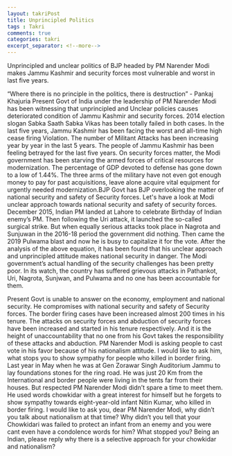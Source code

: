 ```yaml
---
layout: takriPost
title: Unprincipled Politics
tags : Takri
comments: true
categories: takri
excerpt_separator: <!--more-->
---
```


Unprincipled and unclear politics of BJP headed by PM Narender Modi makes Jammu Kashmir and security forces most vulnerable and worst in last five years. 
<!--more-->

“Where there is no principle in the politics, there is destruction”
                                                                                       -  Pankaj Khajuria
                                                                                       Present Govt of India under the leadership of PM Narender Modi has been witnessing that unprincipled and Unclear policies causes deteriorated condition of  Jammu Kashmir and security forces.  2014 election slogan Sabka Saath Sabka Vikas has been totally failed in both cases. In the last five years, Jammu Kashmir has been facing the worst and all-time high cease firing Violation. The number of  Militant Attacks has been increasing year by year in the last 5 years.  The people of Jammu Kashmir has been feeling betrayed for the last five years.
On security forces matter, the Modi government has been starving the armed forces of critical resources for modernization. The percentage of GDP devoted to defense has gone down to a low of 1.44%. The three arms of the military have not even got enough money to pay for past acquisitions, leave alone acquire vital equipment for urgently needed modernization.BJP Govt has  BJP overlooking the matter of national security and safety of Security forces. 
Let's have a look at Modi unclear approach towards national security and safety of security forces. December 2015, Indian PM landed at Lahore to celebrate Birthday of  Indian enemy’s PM. Then following the Uri attack, it launched the so-called surgical strike. But when equally serious attacks took place in Nagrota and Sunjuwan in the 2016-18 period the government did nothing. Then came the 2019 Pulwama blast and now he is busy to capitalize it for the vote. 
After the analysis of the above equation, it has been found that his unclear approach and unprincipled attitude makes national security in danger. The Modi government’s actual handling of the security challenges has been pretty poor. In its watch, the country has suffered grievous attacks in Pathankot, Uri, Nagrota, Sunjwan, and Pulwama and no one has been accountable for them.
 
Present Govt is unable to answer on the economy, employment and national security.  He compromises with national security and safety of Security forces. The border firing cases have been increased almost 200 times in his tenure. The attacks on security forces and abduction of security forces have been increased and started in his tenure respectively. And it is the height of unaccountability that no one from his Govt takes the responsibility of these attacks and abduction. PM Narender  Modi is asking people to cast vote in his favor because of his nationalism attitude. I would like to ask him, what stops you to show sympathy for people who killed in border firing. Last year in May when he was at Gen Zorawar Singh Auditorium Jammu to lay foundations stones for the ring road.  He was just 20 Km from the International and border people were living in the tents far from their houses. But respected PM Narender Modi didn’t spare a time to meet them. He used words chowkidar with a great interest for himself but he forgets to show sympathy towards eight-year-old infant Nitin Kumar, who killed in border firing. I would like to ask you, dear PM Narender Modi, why didn’t you talk about nationalism at that time? Why didn’t you tell that your Chowkidari was failed to protect an infant from an enemy and you were cant even have a condolence words for him? What stopped you?  Being an Indian, please reply why there is a selective approach for your chowkidar and nationalism?
                                                                                       
